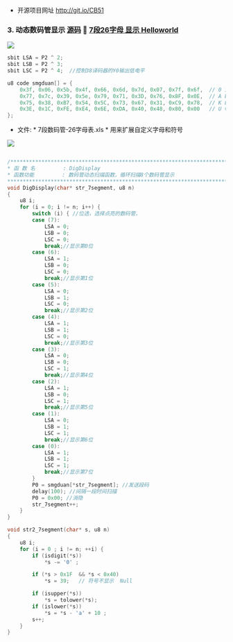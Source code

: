 - 开源项目网址  http://git.io/CB51

### 3. 动态数码管显示 [源码](https://github.com/hongwenjun/stc89c52/tree/master/3-lcd_display)  :gift: [7段26字母 显示 Helloworld](https://github.com/hongwenjun/stc89c52/tree/master/src/str_7segment/)

![](https://raw.githubusercontent.com/hongwenjun/stc89c52/master/img/hello_world.webp)

```c
sbit LSA = P2 ^ 2;
sbit LSB = P2 ^ 3;
sbit LSC = P2 ^ 4;  //控制38译码器的Y0输出低电平

u8 code smgduan[] = {
    0x3f, 0x06, 0x5b, 0x4f, 0x66, 0x6d, 0x7d, 0x07, 0x7f, 0x6f,  // 0 1 2 3 4 5 6 7 8 9
    0x77, 0x7c, 0x39, 0x5e, 0x79, 0x71, 0x3D, 0x76, 0x8F, 0x0E,  // A b c d E F G H I J
    0x75, 0x38, 0xB7, 0x54, 0x5C, 0x73, 0x67, 0x31, 0xC9, 0x78,  // K L M n o P q r S t
    0x3E, 0x1C, 0xFE, 0xE4, 0x6E, 0xDA, 0x40, 0x48, 0x80, 0x00   // U v W X Y Z - = . Null
};

```

- 文件: * 7段数码管-26字母表.xls * 用来扩展自定义字母和符号

![](https://raw.githubusercontent.com/hongwenjun/stc89c52/master/img/str-7segment.png)


```c

/*******************************************************************************
* 函 数 名         : DigDisplay
* 函数功能         : 数码管动态扫描函数，循环扫描8个数码管显示
*******************************************************************************/
void DigDisplay(char* str_7segment, u8 n)
{
    u8 i;
    for (i = 0; i != n; i++) {
        switch (i) { //位选，选择点亮的数码管，
        case (7):
            LSA = 0;
            LSB = 0;
            LSC = 0;
            break;//显示第0位
        case (6):
            LSA = 1;
            LSB = 0;
            LSC = 0;
            break;//显示第1位
        case (5):
            LSA = 0;
            LSB = 1;
            LSC = 0;
            break;//显示第2位
        case (4):
            LSA = 1;
            LSB = 1;
            LSC = 0;
            break;//显示第3位
        case (3):
            LSA = 0;
            LSB = 0;
            LSC = 1;
            break;//显示第4位
        case (2):
            LSA = 1;
            LSB = 0;
            LSC = 1;
            break;//显示第5位
        case (1):
            LSA = 0;
            LSB = 1;
            LSC = 1;
            break;//显示第6位
        case (0):
            LSA = 1;
            LSB = 1;
            LSC = 1;
            break;//显示第7位
        }
        P0 = smgduan[*str_7segment]; //发送段码
        delay(100); //间隔一段时间扫描
        P0 = 0x00; //消隐
        str_7segment++;
    }
}

void str2_7segment(char* s, u8 n)
{
    u8 i;
    for (i = 0 ; i != n; ++i) {
        if (isdigit(*s))
            *s -= '0' ;

        if (*s > 0x1F  && *s < 0x40)
            *s = 39;   // 符号不显示  Null

        if (isupper(*s))
            *s = tolower(*s);
        if (islower(*s))
            *s = *s - 'a' + 10 ;
        s++;
    }
}

```
